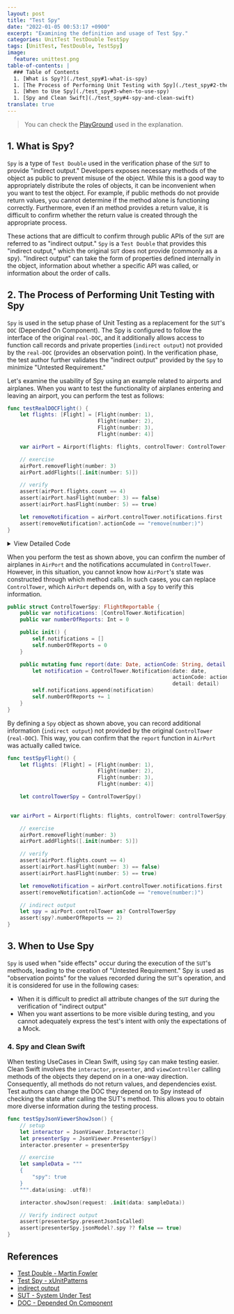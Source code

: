 ```yaml
---
layout: post
title: "Test Spy"
date: "2022-01-05 00:53:17 +0900"
excerpt: "Examining the definition and usage of Test Spy."
categories: UnitTest TestDouble TestSpy
tags: [UnitTest, TestDouble, TestSpy]
image:
  feature: unittest.png
table-of-contents: |
  ### Table of Contents
  1. [What is Spy?](./test_spy#1-what-is-spy)
  1. [The Process of Performing Unit Testing with Spy](./test_spy#2-the-process-of-performing-unit-testing-with-spy)
  1. [When to Use Spy](./test_spy#3-when-to-use-spy)
  1. [Spy and Clean Swift](./test_spy#4-spy-and-clean-swift)
translate: true
---
```


> You can check the [PlayGround](https://github.com/hcn1519/TestDoublePlayGround) used in the explanation.

## 1. What is Spy?

`Spy` is a type of `Test Double` used in the verification phase of the `SUT` to provide "indirect output." Developers exposes necessary methods of the object as public to prevent misuse of the object. While this is a good way to appropriately distribute the roles of objects, it can be inconvenient when you want to test the object. For example, if public methods do not provide return values, you cannot determine if the method alone is functioning correctly. Furthermore, even if an method provides a return value, it is difficult to confirm whether the return value is created through the appropriate process.

These actions that are difficult to confirm through public APIs of the `SUT` are referred to as "indirect output." `Spy` is a `Test Double` that provides this "indirect output," which the original `SUT` does not provide (commonly as a spy). "Indirect output" can take the form of properties defined internally in the object, information about whether a specific API was called, or information about the order of calls.

## 2. The Process of Performing Unit Testing with Spy

`Spy` is used in the setup phase of Unit Testing as a replacement for the `SUT`'s `DOC` (Depended On Component). The Spy is configured to follow the interface of the original `real-DOC`, and it additionally allows access to function call records and private properties (`indirect output`) not provided by the `real-DOC` (provides an observation point). In the verification phase, the test author further validates the "indirect output" provided by the `Spy` to minimize "Untested Requirement."

Let's examine the usability of Spy using an example related to airports and airplanes. When you want to test the functionality of airplanes entering and leaving an airport, you can perform the test as follows:

```swift
func testRealDOCFlight() {
    let flights: [Flight] = [Flight(number: 1),
                             Flight(number: 2),
                             Flight(number: 3),
                             Flight(number: 4)]

    var airPort = Airport(flights: flights, controlTower: ControlTower())

    // exercise
    airPort.removeFlight(number: 3)
    airPort.addFlights([.init(number: 5)])

    // verify
    assert(airPort.flights.count == 4)
    assert(airPort.hasFlight(number: 3) == false)
    assert(airPort.hasFlight(number: 5) == true)

    let removeNotification = airPort.controlTower.notifications.first
    assert(removeNotification?.actionCode == "remove(number:)")
}
```

<details>
    <summary>View Detailed Code</summary>

{% highlight swift %}
import Foundation

public struct Flight {
    public let number: Int

    public init(number: Int) {
        self.number = number
    }
}

public protocol FlightManagable {
    var flights: [Flight] { get set }
    var controlTower: FlightReportable { get set }
    mutating func removeFlight(number: Int)
    func hasFlight(number: Int) -> Bool
}

public protocol FlightReportable {
    var notifications: [ControlTower.Notification] { get }
    mutating func report(date: Date, actionCode: String, detail: Any?)
}

public struct ControlTower: FlightReportable {
    public struct Notification {
        public var date: Date
        public var actionCode: String
        public var detail: Any?
    }

    public var notifications: [ControlTower.Notification] = []

    public init() {
        self.notifications = []
    }

    public mutating func report(date: Date, actionCode: String, detail: Any?) {
        let notification = ControlTower.Notification(date: date, actionCode: actionCode, detail: detail)
        self.notifications.append(notification)
    }
}

public struct Airport: FlightManagable {
    public var flights: [Flight] = []
    public var controlTower: FlightReportable

    public init(flights: [Flight], controlTower: FlightReportable) {
        self.flights = flights
        self.controlTower = controlTower
    }

    public mutating func addFlights(_ flights: [Flight]) {
        self.flights.append(contentsOf: flights)
        controlTower.report(date: Date(), actionCode: "add(flights:)", detail: nil)
    }

    public mutating func removeFlight(number: Int) {
        let filteredFlight = flights.filter { $0.number != number }
        self.flights = filteredFlight
        controlTower.report(date: Date(), actionCode: "remove(number:)", detail: number)
    }

    public func hasFlight(number: Int) -> Bool {
        return flights.contains(where: { $0.number == number })
    }
}
{% endhighlight %}

</details>

When you perform the test as shown above, you can confirm the number of airplanes in `AirPort` and the notifications accumulated in `ControlTower`. However, in this situation, you cannot know how `AirPort`'s state was constructed through which method calls. In such cases, you can replace `ControlTower`, which `AirPort` depends on, with a `Spy` to verify this information.

```swift
public struct ControlTowerSpy: FlightReportable {
    public var notifications: [ControlTower.Notification]
    public var numberOfReports: Int = 0

    public init() {
        self.notifications = []
        self.numberOfReports = 0
    }

    public mutating func report(date: Date, actionCode: String, detail: Any?) {
        let notification = ControlTower.Notification(date: date,
                                                     actionCode: actionCode,
                                                     detail: detail)
        self.notifications.append(notification)
        self.numberOfReports += 1
    }
}
```

By defining a `Spy` object as shown above, you can record additional information (`indirect output`) not provided by the original `ControlTower` (`real-DOC`). This way, you can confirm that the `report` function in `AirPort` was actually called twice.

```swift
func testSpyFlight() {
    let flights: [Flight] = [Flight(number: 1),
                             Flight(number: 2),
                             Flight(number: 3),
                             Flight(number: 4)]

    let controlTowerSpy = ControlTowerSpy()
   

 var airPort = Airport(flights: flights, controlTower: controlTowerSpy)

    // exercise
    airPort.removeFlight(number: 3)
    airPort.addFlights([.init(number: 5)])

    // verify
    assert(airPort.flights.count == 4)
    assert(airPort.hasFlight(number: 3) == false)
    assert(airPort.hasFlight(number: 5) == true)

    let removeNotification = airPort.controlTower.notifications.first
    assert(removeNotification?.actionCode == "remove(number:)")

    // indirect output
    let spy = airPort.controlTower as? ControlTowerSpy
    assert(spy?.numberOfReports == 2)
}
```

## 3. When to Use Spy

`Spy` is used when "side effects" occur during the execution of the `SUT`'s methods, leading to the creation of "Untested Requirement." Spy is used as "observation points" for the values recorded during the `SUT`'s operation, and it is considered for use in the following cases:

- When it is difficult to predict all attribute changes of the `SUT` during the verification of "indirect output"
- When you want assertions to be more visible during testing, and you cannot adequately express the test's intent with only the expectations of a Mock.

### 4. Spy and Clean Swift

When testing UseCases in Clean Swift, using `Spy` can make testing easier. Clean Swift involves the `interactor`, `presenter`, and `viewController` calling methods of the objects they depend on in a one-way direction. Consequently, all methods do not return values, and dependencies exist. Test authors can change the DOC they depend on to Spy instead of checking the state after calling the SUT's method. This allows you to obtain more diverse information during the testing process.

```swift
func testSpyJsonViewerShowJson() {
    // setup
    let interactor = JsonViewer.Interactor()
    let presenterSpy = JsonViewer.PresenterSpy()
    interactor.presenter = presenterSpy

    // exercise
    let sampleData = """
    {
        "spy": true
    }
    """.data(using: .utf8)!

    interactor.showJson(request: .init(data: sampleData))

    // Verify indirect output
    assert(presenterSpy.presentJsonIsCalled)
    assert(presenterSpy.jsonModel?.spy ?? false == true)
}
```

## References

- [Test Double - Martin Fowler](https://martinfowler.com/bliki/TestDouble.html)
- [Test Spy - xUnitPatterns](http://xunitpatterns.com/Test%20Spy.html)
- [indirect output](http://xunitpatterns.com/indirect%20output.html)
- [SUT - System Under Test](http://xunitpatterns.com/SUT.html)
- [DOC - Depended On Component](http://xunitpatterns.com/DOC.html)